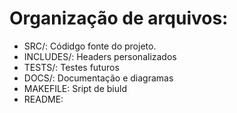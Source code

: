 # Organização de arquivos:
- SRC/: Códidgo fonte do projeto.
- INCLUDES/: Headers personalizados
- TESTS/: Testes futuros
- DOCS/: Documentação e diagramas
- MAKEFILE: Sript de biuld
- README: 